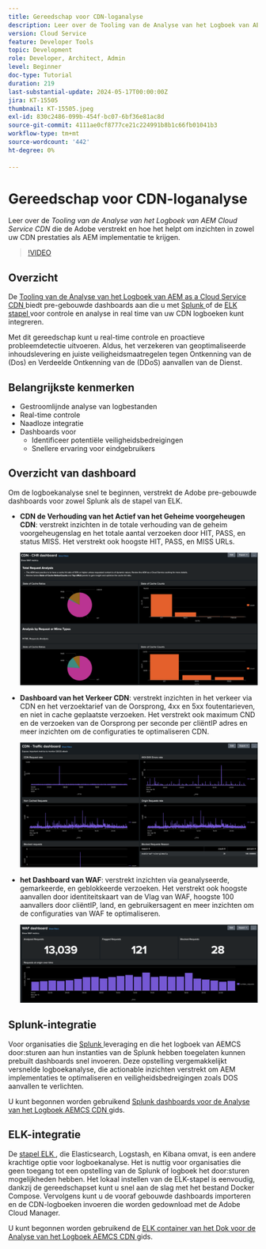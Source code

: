 ```yaml
---
title: Gereedschap voor CDN-loganalyse
description: Leer over de Tooling van de Analyse van het Logboek van AEM Cloud Service CDN die de Adobe verstrekt en hoe het helpt om inzicht in zowel uw prestaties CDN als AEM implementatie te krijgen.
version: Cloud Service
feature: Developer Tools
topic: Development
role: Developer, Architect, Admin
level: Beginner
doc-type: Tutorial
duration: 219
last-substantial-update: 2024-05-17T00:00:00Z
jira: KT-15505
thumbnail: KT-15505.jpeg
exl-id: 830c2486-099b-454f-bc07-6bf36e81ac8d
source-git-commit: 4111ae0cf8777ce21c224991b8b1c66fb01041b3
workflow-type: tm+mt
source-wordcount: '442'
ht-degree: 0%

---
```


# Gereedschap voor CDN-loganalyse

Leer over de _Tooling van de Analyse van het Logboek van AEM Cloud Service CDN_ die de Adobe verstrekt en hoe het helpt om inzichten in zowel uw CDN prestaties als AEM implementatie te krijgen.
 
>[!VIDEO](https://video.tv.adobe.com/v/3429177?quality=12&learn=on)

## Overzicht

De [ Tooling van de Analyse van het Logboek van AEM as a Cloud Service CDN ](https://github.com/adobe/AEMCS-CDN-Log-Analysis-Tooling) biedt pre-gebouwde dashboards aan die u met [ Splunk ](https://www.splunk.com/en_us/products/observability-cloud.html) of de [ ELK stapel ](https://www.elastic.co/elastic-stack) voor controle en analyse in real time van uw CDN logboeken kunt integreren.

Met dit gereedschap kunt u real-time controle en proactieve probleemdetectie uitvoeren. Aldus, het verzekeren van geoptimaliseerde inhoudslevering en juiste veiligheidsmaatregelen tegen Ontkenning van de (Dos) en Verdeelde Ontkenning van de (DDoS) aanvallen van de Dienst.

## Belangrijkste kenmerken

- Gestroomlijnde analyse van logbestanden
- Real-time controle
- Naadloze integratie
- Dashboards voor
   - Identificeer potentiële veiligheidsbedreigingen
   - Snellere ervaring voor eindgebruikers

## Overzicht van dashboard

Om de logboekanalyse snel te beginnen, verstrekt de Adobe pre-gebouwde dashboards voor zowel Splunk als de stapel van ELK.

- **CDN de Verhouding van het Actief van het Geheime voorgeheugen CDN**: verstrekt inzichten in de totale verhouding van de geheim voorgeheugenslag en het totale aantal verzoeken door HIT, PASS, en status MISS. Het verstrekt ook hoogste HIT, PASS, en MISS URLs.

  ![ CDN de Verhouding van de Actief van het Geheime voorgeheugen ](assets/CHR-dashboard.png)

- **Dashboard van het Verkeer CDN**: verstrekt inzichten in het verkeer via CDN en het verzoektarief van de Oorsprong, 4xx en 5xx foutentarieven, en niet in cache geplaatste verzoeken. Het verstrekt ook maximum CND en de verzoeken van de Oorsprong per seconde per cliëntIP adres en meer inzichten om de configuraties te optimaliseren CDN.

  ![ Dashboard van het Verkeer CDN ](assets/Traffic-dashboard.png)

- **het Dashboard van WAF**: verstrekt inzichten via geanalyseerde, gemarkeerde, en geblokkeerde verzoeken. Het verstrekt ook hoogste aanvallen door identiteitskaart van de Vlag van WAF, hoogste 100 aanvallers door cliëntIP, land, en gebruikersagent en meer inzichten om de configuraties van WAF te optimaliseren.

  ![ Dashboard van WAF ](assets/WAF-Dashboard.png)

## Splunk-integratie

Voor organisaties die [ Splunk ](https://www.splunk.com/en_us/products/observability-cloud.html) leveraging en die het logboek van AEMCS door:sturen aan hun instanties van de Splunk hebben toegelaten kunnen prebuilt dashboards snel invoeren. Deze opstelling vergemakkelijkt versnelde logboekanalyse, die actionable inzichten verstrekt om AEM implementaties te optimaliseren en veiligheidsbedreigingen zoals DOS aanvallen te verlichten.

U kunt begonnen worden gebruikend [ Splunk dashboards voor de Analyse van het Logboek AEMCS CDN ](https://github.com/adobe/AEMCS-CDN-Log-Analysis-Tooling/blob/main/Splunk/README.md#splunk-dashboards-for-aemcs-cdn-log-analysis) gids.


## ELK-integratie

De [ stapel ELK ](https://www.elastic.co/elastic-stack), die Elasticsearch, Logstash, en Kibana omvat, is een andere krachtige optie voor logboekanalyse. Het is nuttig voor organisaties die geen toegang tot een opstelling van de Splunk of logboek het door:sturen mogelijkheden hebben. Het lokaal instellen van de ELK-stapel is eenvoudig, dankzij de gereedschapset kunt u snel aan de slag met het bestand Docker Compose. Vervolgens kunt u de vooraf gebouwde dashboards importeren en de CDN-logboeken invoeren die worden gedownload met de Adobe Cloud Manager.

U kunt begonnen worden gebruikend de [ ELK container van het Dok voor de Analyse van het Logboek AEMCS CDN ](https://github.com/adobe/AEMCS-CDN-Log-Analysis-Tooling/blob/main/ELK/README.md#elk-docker-container-for-aemcs-cdn-log-analysis) gids.

